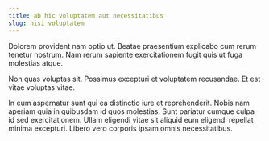 ```yaml
---
title: ab hic voluptatem aut necessitatibus
slug: nisi voluptatem
---
```


Dolorem provident nam optio ut. Beatae praesentium explicabo cum rerum tenetur nostrum. Nam rerum sapiente exercitationem fugit quis ut fuga molestias atque.

Non quas voluptas sit. Possimus excepturi et voluptatem recusandae. Et est vitae voluptas vitae.

In eum aspernatur sunt qui ea distinctio iure et reprehenderit. Nobis nam aperiam quia in quibusdam id quos molestias. Sunt pariatur cumque culpa id sed exercitationem. Ullam eligendi vitae sit aliquid eum eligendi repellat minima excepturi. Libero vero corporis ipsam omnis necessitatibus.
